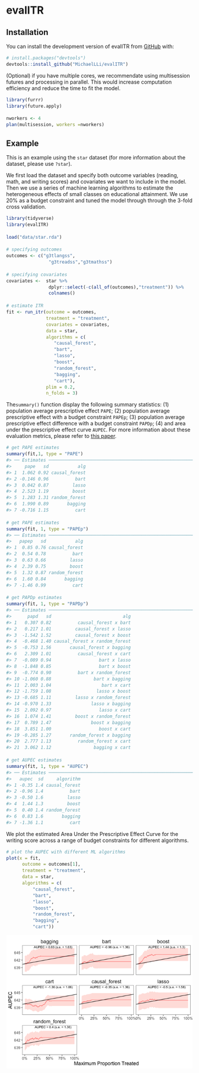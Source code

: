 
<!-- README.md is generated from README.Rmd. Please edit that file -->

# evalITR

<!-- badges: start -->
<!-- badges: end -->

## Installation

You can install the development version of evalITR from
[GitHub](https://github.com/) with:

``` r
# install.packages("devtools")
devtools::install_github("MichaelLLi/evalITR")
```

(Optional) if you have multiple cores, we recommendate using
multisession futures and processing in parallel. This would increase
computation efficiency and reduce the time to fit the model.

``` r
library(furrr)
library(future.apply)

nworkers <- 4
plan(multisession, workers =nworkers)
```

## Example

This is an example using the `star` dataset (for more information about
the dataset, please use `?star`).

We first load the dataset and specify both outcome variables (reading,
math, and writing scores) and covariates we want to include in the
model. Then we use a series of machine learning algorithms to estimate
the heterogeneous effects of small classes on educational attainment. We
use 20% as a budget constraint and tuned the model through through the
3-fold cross validation.

``` r
library(tidyverse)
library(evalITR)

load("data/star.rda")

# specifying outcomes
outcomes <- c("g3tlangss",
                "g3treadss","g3tmathss")

# specifying covariates
covariates <-  star %>% 
                dplyr::select(-c(all_of(outcomes),"treatment")) %>% 
                colnames()

# estimate ITR 
fit <- run_itr(outcome = outcomes,
               treatment = "treatment",
               covariates = covariates,
               data = star,
               algorithms = c(
                  "causal_forest", 
                  "bart",
                  "lasso",
                  "boost", 
                  "random_forest",
                  "bagging",
                  "cart"),
               plim = 0.2,
               n_folds = 3)

```

The`summary()` function display the following summary statistics: (1)
population average prescriptive effect `PAPE`; (2) population average
prescriptive effect with a budget constraint `PAPEp`; (3) population
average prescriptive effect difference with a budget constraint `PAPDp`;
(4) and area under the prescriptive effect curve `AUPEC`. For more
information about these evaluation metrics, please refer to [this
paper](https://arxiv.org/abs/1905.05389).

``` r
# get PAPE estimates
summary(fit,1, type = "PAPE")
#> ── Estimates ───────────────────────────────────────────────────────────────────
#>     pape   sd           alg
#> 1  1.062 0.92 causal_forest
#> 2 -0.146 0.96          bart
#> 3  0.042 0.87         lasso
#> 4  2.523 1.19         boost
#> 5  1.283 1.31 random_forest
#> 6  1.990 0.89       bagging
#> 7 -0.716 1.15          cart

# get PAPE estimates
summary(fit, 1, type = "PAPEp")
#> ── Estimates ───────────────────────────────────────────────────────────────────
#>   papep   sd           alg
#> 1  0.85 0.76 causal_forest
#> 2  0.54 0.78          bart
#> 3  0.63 0.66         lasso
#> 4  2.39 0.75         boost
#> 5  1.32 0.87 random_forest
#> 6  1.60 0.84       bagging
#> 7 -1.46 0.99          cart

# get PAPDp estimates
summary(fit, 1, type = "PAPDp")
#> ── Estimates ───────────────────────────────────────────────────────────────────
#>      papd   sd                           alg
#> 1   0.307 0.82          causal_forest x bart
#> 2   0.217 1.01         causal_forest x lasso
#> 3  -1.542 1.52         causal_forest x boost
#> 4  -0.468 1.40 causal_forest x random_forest
#> 5  -0.753 1.56       causal_forest x bagging
#> 6   2.309 1.01          causal_forest x cart
#> 7  -0.089 0.94                  bart x lasso
#> 8  -1.848 0.85                  bart x boost
#> 9  -0.774 0.90          bart x random_forest
#> 10 -1.060 0.88                bart x bagging
#> 11  2.003 1.04                   bart x cart
#> 12 -1.759 1.08                 lasso x boost
#> 13 -0.685 1.11         lasso x random_forest
#> 14 -0.970 1.33               lasso x bagging
#> 15  2.092 0.97                  lasso x cart
#> 16  1.074 1.41         boost x random_forest
#> 17  0.789 1.47               boost x bagging
#> 18  3.851 1.00                  boost x cart
#> 19 -0.285 1.27       random_forest x bagging
#> 20  2.777 1.13          random_forest x cart
#> 21  3.062 1.12                bagging x cart

# get AUPEC estimates
summary(fit, 1, type = "AUPEC")
#> ── Estimates ───────────────────────────────────────────────────────────────────
#>   aupec  sd     algorithm
#> 1 -0.35 1.4 causal_forest
#> 2 -0.96 1.4          bart
#> 3 -0.50 1.6         lasso
#> 4  1.44 1.3         boost
#> 5  0.40 1.4 random_forest
#> 6  0.83 1.6       bagging
#> 7 -1.36 1.1          cart
```

We plot the estimated Area Under the Prescriptive Effect Curve for the
writing score across a range of budget constraints for different
algorithms.

``` r
# plot the AUPEC with different ML algorithms
plot(x = fit, 
      outcome = outcomes[1],
      treatment = "treatment",
      data = star, 
      algorithms = c(
          "causal_forest",
          "bart",
          "lasso",
          "boost", 
          "random_forest",
          "bagging", 
          "cart"))
```

![](man/figures/README-plot-1.png)<!-- -->
